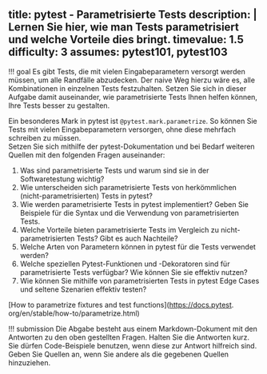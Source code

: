 title: pytest - Parametrisierte Tests
description: |
  Lernen Sie hier, wie man Tests parametrisiert und welche Vorteile dies bringt. 
timevalue: 1.5
difficulty: 3
assumes: pytest101, pytest103
---
!!! goal
    Es gibt Tests, die mit vielen Eingabeparametern versorgt werden müssen, um alle Randfälle 
    abzudecken.
    Der naive Weg hierzu wäre es, alle Kombinationen in einzelnen Tests festzuhalten. 
    Setzen Sie sich in dieser Aufgabe damit auseinander, wie parametrisierte Tests Ihnen helfen 
    können, Ihre Tests besser zu gestalten. 


Ein besonderes Mark in pytest ist `@pytest.mark.parametrize`. 
So können Sie Tests mit vielen Eingabeparametern versorgen, ohne diese mehrfach schreiben zu 
müssen.  
Setzen Sie sich mithilfe der pytest-Dokumentation und bei Bedarf weiteren Quellen mit den 
folgenden Fragen auseinander:

1. Was sind parametrisierte Tests und warum sind sie in der Softwaretestung wichtig?
2. Wie unterscheiden sich parametrisierte Tests von herkömmlichen (nicht-parametrisierten) Tests 
   in pytest? 
3. Wie werden parametrisierte Tests in pytest implementiert? Geben Sie Beispiele für die Syntax 
   und die Verwendung von parametrisierten Tests. 
4. Welche Vorteile bieten parametrisierte Tests im Vergleich zu nicht-parametrisierten Tests? 
   Gibt es auch Nachteile? 
5. Welche Arten von Parametern können in pytest für die Tests verwendet werden? 
6. Welche speziellen Pytest-Funktionen und -Dekoratoren sind für parametrisierte Tests verfügbar?
   Wie können Sie sie effektiv nutzen? 
7. Wie können Sie mithilfe von parametrisierten Tests in pytest Edge Cases und seltene Szenarien 
   effektiv testen?  

[How to parametrize fixtures and test functions](https://docs.pytest.
org/en/stable/how-to/parametrize.html) 

!!! submission
    Die Abgabe besteht aus einem Markdown-Dokument mit den Antworten zu den oben gestellten Fragen.
    Halten Sie die Antworten kurz.
    Sie dürfen Code-Beispiele benutzen, wenn diese zur Antwort hilfreich sind.
    Geben Sie Quellen an, wenn Sie andere als die gegebenen Quellen hinzuziehen.
